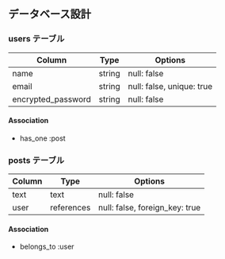 ## データベース設計

### users テーブル

| Column             | Type    | Options                   |
| ------------------ | ------- | ------------------------- |
| name               | string  | null: false               |
| email              | string  | null: false, unique: true |
| encrypted_password | string  | null: false               |

#### Association

- has_one :post

### posts テーブル

| Column         | Type       | Options                        |
| -------------- | -----------| ------------------------------ |
| text           | text       | null: false                    |
| user           | references | null: false, foreign_key: true |

#### Association

- belongs_to :user